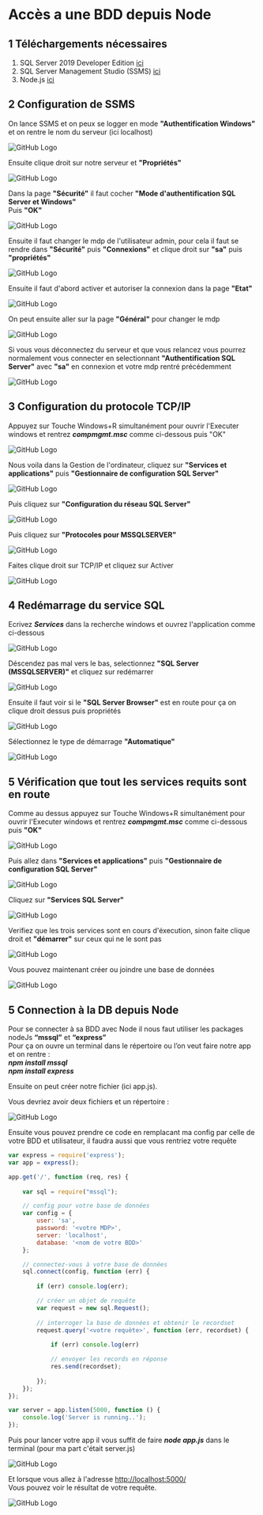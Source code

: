 # Accès a une BDD depuis Node

## 1 Téléchargements nécessaires
1. SQL Server 2019 Developer Edition [ici](https://www.microsoft.com/fr-fr/sql-server/sql-server-downloads)
1. SQL Server Management Studio (SSMS) [ici](https://docs.microsoft.com/en-us/sql/ssms/download-sql-server-management-studio-ssms?view=sql-server-2017)
2. Node.js [ici](https://nodejs.org/en/download/)
## 2 Configuration de SSMS
On lance SSMS et on peux se logger en mode **"Authentification Windows"** et on rentre le nom du serveur (ici localhost)  

![GitHub Logo](https://i.ibb.co/mXZb774/1.png)

Ensuite clique droit sur notre serveur et **"Propriétés"**  

![GitHub Logo](https://i.ibb.co/dB57nTn/2.png)

Dans la page **"Sécurité"** il faut cocher **"Mode d'authentification SQL Server et Windows"**  
Puis **"OK"**

![GitHub Logo](https://i.ibb.co/TkHMBtC/3.png)

Ensuite il faut changer le mdp de l'utilisateur admin, pour cela il faut se rendre dans **"Sécurité"** puis **"Connexions"** et clique droit sur **"sa"** puis **"propriétés"**   

![GitHub Logo](https://i.ibb.co/KVFKZCS/5.png)

Ensuite il faut d'abord activer et autoriser la connexion dans la page **"Etat"**  

![GitHub Logo](https://i.ibb.co/ZXfgCRG/7.png)

On peut ensuite aller sur la page **"Général"** pour changer le mdp  

![GitHub Logo](https://i.ibb.co/8dH9k6t/6.png)

Si vous vous déconnectez du serveur et que vous relancez vous pourrez normalement vous connecter en selectionnant **"Authentification SQL Server"** avec **"sa"** en connexion et votre mdp rentré précédemment  

![GitHub Logo](https://i.ibb.co/mDgvDWJ/8.png)
## 3 Configuration du protocole TCP/IP
Appuyez sur Touche Windows+R simultanément pour ouvrir l'Executer windows et rentrez _**compmgmt.msc**_ comme ci-dessous puis "OK"  

![GitHub Logo](https://i.ibb.co/KrBhGYS/9.png)

Nous voila dans la Gestion de l'ordinateur, cliquez sur **"Services et applications"** puis **"Gestionnaire de configuration SQL Server"**  

![GitHub Logo](https://i.ibb.co/C8dnVVH/10.png)

Puis cliquez sur **"Configuration du réseau SQL Server"**  

![GitHub Logo](https://i.ibb.co/nPqs017/11.png)

Puis cliquez sur **"Protocoles pour MSSQLSERVER"**  

![GitHub Logo](https://i.ibb.co/rpjNmkJ/12.png)

Faites clique droit sur TCP/IP et cliquez sur Activer  

![GitHub Logo](https://i.ibb.co/0MRRsbT/13.png)

## 4 Redémarrage du service SQL  
Ecrivez _**Services**_ dans la recherche windows et ouvrez l'application comme ci-dessous  

![GitHub Logo](https://i.ibb.co/qCHqG0x/14.png)

Déscendez pas mal vers le bas, selectionnez **"SQL Server (MSSQLSERVER)"** et cliquez sur redémarrer  

![GitHub Logo](https://i.ibb.co/wc9fKMq/15.png)

Ensuite il faut voir si le **"SQL Server Browser"** est en route pour ça on clique droit dessus puis propriétés  

![GitHub Logo](https://i.ibb.co/3mmJTGC/16.png)

Sélectionnez le type de démarrage **"Automatique"**  

![GitHub Logo](https://i.ibb.co/dcSmC2R/17.png)
## 5 Vérification que tout les services requits sont en route  
Comme au dessus appuyez sur Touche Windows+R simultanément pour ouvrir l'Executer windows et rentrez _**compmgmt.msc**_ comme ci-dessous puis **"OK"**  

![GitHub Logo](https://i.ibb.co/KrBhGYS/9.png)

Puis allez dans **"Services et applications"** puis **"Gestionnaire de configuration SQL Server"**  

![GitHub Logo](https://i.ibb.co/C8dnVVH/10.png)

Cliquez sur **"Services SQL Server"**  

![GitHub Logo](https://i.ibb.co/PghkHYM/18.png)

Verifiez que les trois services sont en cours d'éxecution, sinon faite clique droit et **"démarrer"** sur ceux qui ne le sont pas  

![GitHub Logo](https://i.ibb.co/9wBDY5k/19.png)

Vous pouvez maintenant créer ou joindre une base de données  

![GitHub Logo](https://i.ibb.co/qyZShtT/4.png)
## 5 Connection à la DB depuis Node
Pour se connecter à sa BDD avec Node il nous faut utiliser les packages nodeJs **“mssql”** et **“express”**  
Pour ça on ouvre un terminal dans le répertoire ou l’on veut faire notre app et on rentre :   
_**npm install mssql**_  
_**npm install express**_  

Ensuite on peut créer notre fichier (ici app.js).  

Vous devriez avoir deux fichiers et un répertoire :  

![GitHub Logo](https://i.ibb.co/611MC7b/20.png)

Ensuite vous pouvez prendre ce code en remplacant ma config par celle de votre BDD et utilisateur,
il faudra aussi que vous rentriez votre requête  
```javascript
var express = require('express');
var app = express();

app.get('/', function (req, res) {
   
    var sql = require("mssql");

    // config pour votre base de données
    var config = {
        user: 'sa',
        password: '<votre MDP>',
        server: 'localhost', 
        database: '<nom de votre BDD>' 
    };

    // connectez-vous à votre base de données
    sql.connect(config, function (err) {
    
        if (err) console.log(err);

        // créer un objet de requête
        var request = new sql.Request();
           
        // interroger la base de données et obtenir le recordset
        request.query('<votre requète>', function (err, recordset) {
            
            if (err) console.log(err)

            // envoyer les records en réponse
            res.send(recordset);
            
        });
    });
});

var server = app.listen(5000, function () {
    console.log('Server is running..');
});
```
Puis pour lancer votre app il vous suffit de faire _**node app.js**_ dans le terminal (pour ma part c'était server.js) 

![GitHub Logo](https://i.ibb.co/HD0Qmbj/21.png)

Et lorsque vous allez à l'adresse [http://localhost:5000/](http://localhost:5000/)  
Vous pouvez voir le résultat de votre requête.  

![GitHub Logo](https://i.ibb.co/W6kscq0/22.png)
